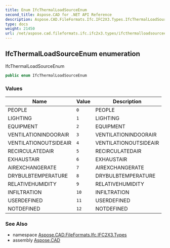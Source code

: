 ```yaml
---
title: Enum IfcThermalLoadSourceEnum
second_title: Aspose.CAD for .NET API Reference
description: Aspose.CAD.FileFormats.Ifc.IFC2X3.Types.IfcThermalLoadSourceEnum enum. IfcThermalLoadSourceEnum
type: docs
weight: 21450
url: /net/aspose.cad.fileformats.ifc.ifc2x3.types/ifcthermalloadsourceenum/
---
```

## IfcThermalLoadSourceEnum enumeration

IfcThermalLoadSourceEnum

```csharp
public enum IfcThermalLoadSourceEnum
```

### Values

| Name | Value | Description |
| --- | --- | --- |
| PEOPLE | `0` | PEOPLE |
| LIGHTING | `1` | LIGHTING |
| EQUIPMENT | `2` | EQUIPMENT |
| VENTILATIONINDOORAIR | `3` | VENTILATIONINDOORAIR |
| VENTILATIONOUTSIDEAIR | `4` | VENTILATIONOUTSIDEAIR |
| RECIRCULATEDAIR | `5` | RECIRCULATEDAIR |
| EXHAUSTAIR | `6` | EXHAUSTAIR |
| AIREXCHANGERATE | `7` | AIREXCHANGERATE |
| DRYBULBTEMPERATURE | `8` | DRYBULBTEMPERATURE |
| RELATIVEHUMIDITY | `9` | RELATIVEHUMIDITY |
| INFILTRATION | `10` | INFILTRATION |
| USERDEFINED | `11` | USERDEFINED |
| NOTDEFINED | `12` | NOTDEFINED |

### See Also

* namespace [Aspose.CAD.FileFormats.Ifc.IFC2X3.Types](../../aspose.cad.fileformats.ifc.ifc2x3.types/)
* assembly [Aspose.CAD](../../)


